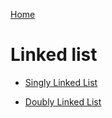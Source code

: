 
[Home](README.md)

# Linked list

* [Singly Linked List](singlylinkedlist.md)

* [Doubly Linked List](doublelinkedlist.md)

